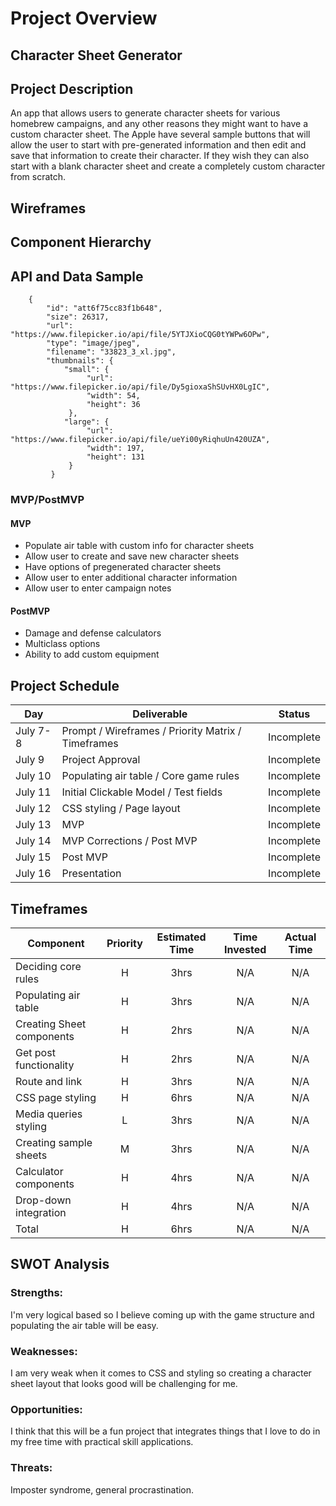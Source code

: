 # Project Overview

## Character Sheet Generator

## Project Description

An app that allows users to generate character sheets for various homebrew campaigns, and any other reasons they might want to have a custom character sheet. The Apple have several sample buttons that will allow the user to start with pre-generated information and then edit and save that information to create their character. If they wish they can also start with a blank character sheet and create a completely custom character from scratch.

## Wireframes


## Component Hierarchy


## API and Data Sample

```[
    {
        "id": "att6f75cc83f1b648",
        "size": 26317,
        "url": "https://www.filepicker.io/api/file/5YTJXioCQG0tYWPw6OPw",
        "type": "image/jpeg",
        "filename": "33823_3_xl.jpg",
        "thumbnails": {
            "small": {
                 "url": "https://www.filepicker.io/api/file/Dy5gioxaShSUvHX0LgIC",
                 "width": 54,
                 "height": 36
             },
            "large": {
                 "url": "https://www.filepicker.io/api/file/ueYi00yRiqhuUn420UZA",
                 "width": 197,
                 "height": 131
             }
         }
```

### MVP/PostMVP

#### MVP 

- Populate air table with custom info for character sheets
- Allow user to create and save new character sheets
- Have options of pregenerated character sheets
- Allow user to enter additional character information 
- Allow user to enter campaign notes

#### PostMVP  

- Damage and defense calculators
- Multiclass options
- Ability to add custom equipment

## Project Schedule

|  Day | Deliverable | Status
|---|---| ---|
|July 7-8| Prompt / Wireframes / Priority Matrix / Timeframes | Incomplete
|July 9| Project Approval | Incomplete
|July 10| Populating air table / Core game rules | Incomplete
|July 11| Initial Clickable Model / Test fields | Incomplete
|July 12| CSS styling / Page layout | Incomplete
|July 13| MVP | Incomplete
|July 14| MVP Corrections / Post MVP | Incomplete
|July 15| Post MVP | Incomplete
|July 16| Presentation | Incomplete

## Timeframes

| Component | Priority | Estimated Time | Time Invested | Actual Time |
| --- | :---: |  :---: | :---: | :---: |
| Deciding core rules | H | 3hrs| N/A | N/A |
| Populating air table | H | 3hrs| N/A | N/A |
| Creating Sheet components | H | 2hrs| N/A | N/A |
| Get post functionality | H | 2hrs| N/A | N/A |
| Route and link | H | 3hrs| N/A | N/A |
| CSS page styling | H | 6hrs| N/A | N/A |
| Media queries styling | L | 3hrs| N/A | N/A |
| Creating sample sheets | M | 3hrs| N/A | N/A |
| Calculator components | H | 4hrs| N/A | N/A |
| Drop-down integration | H | 4hrs| N/A | N/A |
| Total | H | 6hrs| N/A | N/A |

## SWOT Analysis

### Strengths:
I'm very logical based so I believe coming up with the game structure and populating the air table will be easy.
### Weaknesses:
I am very weak when it comes to CSS and styling so creating a character sheet layout that looks good will be challenging for me.
### Opportunities:
I think that this will be a fun project that integrates things that I love to do in my free time with practical skill applications.
### Threats:
Imposter syndrome, general procrastination.